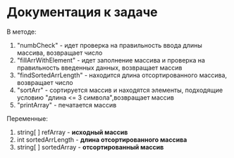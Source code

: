 # Документация к задаче


В методе:

1. "numbCheck" - идет проверка на правильность ввода длины массива, возвращает число
2. "fillArrWithElement" - идет заполнение массива и проверка на правильность введенных данных, возвращает массив
3. "findSortedArrLength" - находится длина отсортированного массива, возвращает число
4. "sortArr" - сортируется массив и находятся элементы, подходящие условию "длина <= 3 символа",возвращает массив
5. "printArray" - печатается массив

Переменные:

1. string[ ] refArray - **исходный массив**
2. int sortedArrLength - **длина отсортированного массива**
3. string[ ] sortedArray - **отсортированный массив**
